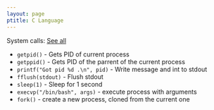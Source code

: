 ```yaml
---
layout: page
ptitle: C Language
---
```

System calls: [See all](http://man7.org/linux/man-pages/man2/syscalls.2.html)
- `getpid()` - Gets PID of current process
- `getppid()` - Gets PID of the parrent of the current process
- `printf("Got pid %d .\n", pid)` - Write message and int to stdout
- `fflush(stdout)` - Flush stdout
- `sleep(1)` - Sleep for 1 second
- `execvp("/bin/bash", args)` - execute process with arguments
- `fork()` - create a new process, cloned from the current one
